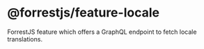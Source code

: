 # @forrestjs/feature-locale

ForrestJS feature which offers a GraphQL endpoint to fetch locale translations.
